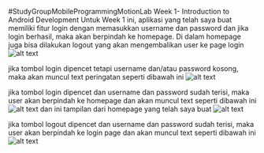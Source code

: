 ﻿#StudyGroupMobileProgrammingMotionLab
Week 1- Introduction to Android Development
Untuk Week 1 ini, aplikasi yang telah saya buat memiliki fitur login dengan memasukkan username dan password dan jika login berhasil, maka akan berpindah ke homepage. Di dalam homepage juga bisa dilakukan logout yang akan mengembalikan user ke page login
![alt text](image.png) 
 
jika tombol login dipencet tetapi username dan/atau password kosong, maka akan muncul text peringatan seperti dibawah ini
![alt text](image-1.png)

jika tombol login dipencet dan username dan password sudah terisi, maka user akan berpindah ke homepage dan akan muncul text seperti dibawah ini
![alt text](image-2.png)
dan ini tampilan dari homepage yang telah saya buat
![alt text](image-3.png)

jika tombol logout dipencet dan username dan password sudah terisi, maka user akan berpindah ke login page dan akan muncul text seperti dibawah ini
![alt text](image-4.png)
